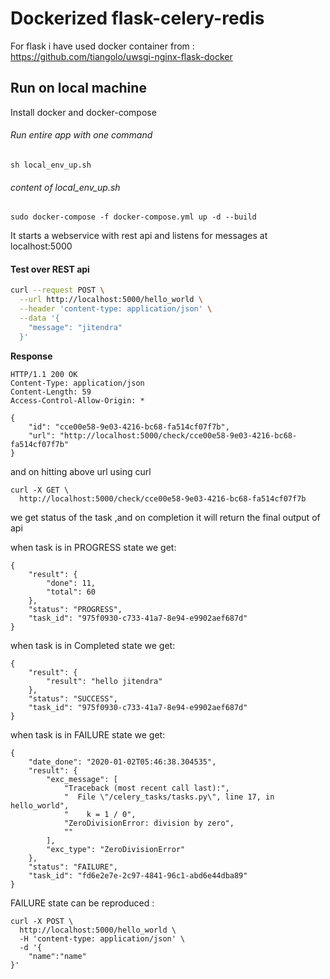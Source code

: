 # Dockerized flask-celery-redis 

For flask i have used docker container from :
https://github.com/tiangolo/uwsgi-nginx-flask-docker

## Run on local machine
Install docker and docker-compose
###### Run entire app with one command 
```
sh local_env_up.sh
```
###### content of local_env_up.sh
```
sudo docker-compose -f docker-compose.yml up -d --build
```

It starts a webservice with rest api and listens for messages at localhost:5000

#### Test over REST api

```bash
curl --request POST \
  --url http://localhost:5000/hello_world \
  --header 'content-type: application/json' \
  --data '{
    "message": "jitendra"
  }'
```
**Response**
```http
HTTP/1.1 200 OK
Content-Type: application/json
Content-Length: 59
Access-Control-Allow-Origin: *

{
    "id": "cce00e58-9e03-4216-bc68-fa514cf07f7b",
    "url": "http://localhost:5000/check/cce00e58-9e03-4216-bc68-fa514cf07f7b"
}
```
and on hitting above url using curl
```
curl -X GET \
  http://localhost:5000/check/cce00e58-9e03-4216-bc68-fa514cf07f7b 

```
we get status of the task ,and on completion it will return the final output of api

when task is in PROGRESS state we get:
```
{
    "result": {
        "done": 11,
        "total": 60
    },
    "status": "PROGRESS",
    "task_id": "975f0930-c733-41a7-8e94-e9902aef687d"
}
```
when task is in Completed state we get:
```
{
    "result": {
        "result": "hello jitendra"
    },
    "status": "SUCCESS",
    "task_id": "975f0930-c733-41a7-8e94-e9902aef687d"
}
```

when task is in FAILURE state we get:
```
{
    "date_done": "2020-01-02T05:46:38.304535",
    "result": {
        "exc_message": [
            "Traceback (most recent call last):",
            "  File \"/celery_tasks/tasks.py\", line 17, in hello_world",
            "    k = 1 / 0",
            "ZeroDivisionError: division by zero",
            ""
        ],
        "exc_type": "ZeroDivisionError"
    },
    "status": "FAILURE",
    "task_id": "fd6e2e7e-2c97-4841-96c1-abd6e44dba89"
}
```
FAILURE state can be reproduced :
```
curl -X POST \
  http://localhost:5000/hello_world \
  -H 'content-type: application/json' \
  -d '{
	"name":"name"	
}'
```
